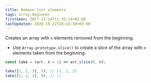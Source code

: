 ```yaml
---
title: Remove list elements
tags: array,beginner
firstSeen: 2017-12-14T11:35:14+02:00
lastUpdated: 2020-10-22T20:24:30+03:00
---
```


Creates an array with `n` elements removed from the beginning.

- Use `Array.prototype.slice()` to create a slice of the array with `n` elements taken from the beginning.

```js
const take = (arr, n = 1) => arr.slice(0, n);
```

```js
take([1, 2, 3], 5); // [1, 2, 3]
take([1, 2, 3], 0); // []
```
